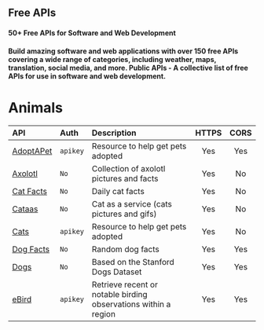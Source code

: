 ## Free APIs

#### 50+ Free APIs for Software and Web Development
#### Build amazing software and web applications with over 150 free APIs covering a wide range of categories, including weather, maps, translation, social media, and more. Public APIs - A collective list of free APIs for use in software and web development.

#
# Animals
| API | Auth     | Description                |  HTTPS  | CORS |
| :-------- | :------- | :------------------------- | :---------: | :--------: |
|[AdoptAPet](https://morioh.com/redirect?id=65158dccfcfc1ebbcdc61176&own=5cb167d629c222322a550e8d&l=https%3A%2F%2Fwww.adoptapet.com%2Fpublic%2Fapis%2Fpet_list.html) | `apikey` | Resource to help get pets adopted |  Yes  | Yes
|[Axolotl](https://nvidia.com) | `No` | Collection of axolotl pictures and facts |  Yes  | No
|[Cat Facts](https://alexwohlbruck.github.io/cat-facts/docs/) | `No` | Daily cat facts |  Yes  | No
|[Cataas](https://cataas.com/#/) | `No` | 	Cat as a service (cats pictures and gifs) |  Yes  | No
|[Cats](https://developers.thecatapi.com/view-account/ylX4blBYT9FaoVd6OhvR?report=bOoHBz-8t) | `apikey` | Resource to help get pets adopted |  Yes  | No
|[Dog Facts](https://dukengn.github.io/Dog-facts-API/) | `No` | Random dog facts |  Yes  | Yes
|[Dogs](https://dog.ceo/dog-api/) | `No` | 	Based on the Stanford Dogs Dataset |  Yes  | Yes
|[eBird](https://morioh.com/redirect?id=65158dccfcfc1ebbcdc61176&own=5cb167d629c222322a550e8d&l=https%3A%2F%2Fwww.adoptapet.com%2Fpublic%2Fapis%2Fpet_list.html) | `apikey` | Retrieve recent or notable birding observations within a region |  Yes  | Yes
